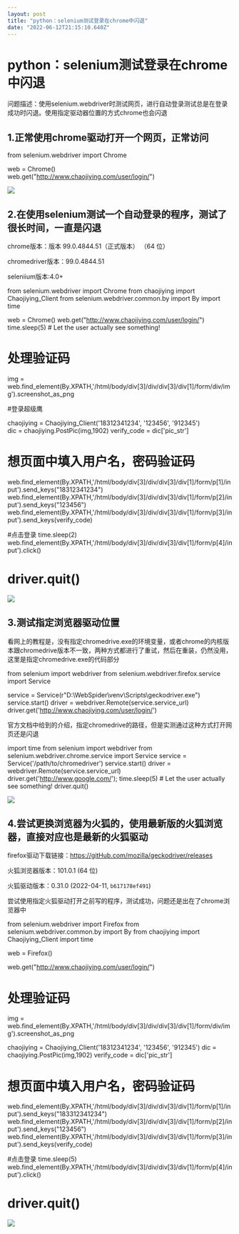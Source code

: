 ```yaml
---
layout: post
title: "python：selenium测试登录在chrome中闪退"
date: "2022-06-12T21:15:10.640Z"
---
```

python：selenium测试登录在chrome中闪退
=============================

问题描述：使用selenium.webdriver时测试网页，进行自动登录测试总是在登录成功时闪退。使用指定驱动器位置的方式chrome也会闪退

1.正常使用chrome驱动打开一个网页，正常访问
-------------------------

from selenium.webdriver import Chrome  
  
web = Chrome()  
web.get("http://www.chaojiying.com/user/login/")

![](https://img2022.cnblogs.com/blog/1538923/202206/1538923-20220612175729579-967605353.gif)

2.在使用selenium测试一个自动登录的程序，测试了很长时间，一直是闪退
--------------------------------------

chrome版本：版本 99.0.4844.51（正式版本） （64 位）

chromedriver版本：99.0.4844.51

seleniium版本:4.0+

from selenium.webdriver import Chrome
from chaojiying import Chaojiying\_Client
from selenium.webdriver.common.by import By
import time

web \= Chrome()
web.get("http://www.chaojiying.com/user/login/")
time.sleep(5) # Let the user actually see something!

# 处理验证码
img \= web.find\_element(By.XPATH,'/html/body/div\[3\]/div/div\[3\]/div\[1\]/form/div/img').screenshot\_as\_png

#登录超级鹰

chaojiying \= Chaojiying\_Client('18312341234', '123456', '912345')   
dic \= chaojiying.PostPic(img,1902)
verify\_code \= dic\['pic\_str'\]

# 想页面中填入用户名，密码验证码
web.find\_element(By.XPATH,'/html/body/div\[3\]/div/div\[3\]/div\[1\]/form/p\[1\]/input').send\_keys("18312341234") 
web.find\_element(By.XPATH,'/html/body/div\[3\]/div/div\[3\]/div\[1\]/form/p\[2\]/input').send\_keys("123456")
web.find\_element(By.XPATH,'/html/body/div\[3\]/div/div\[3\]/div\[1\]/form/p\[3\]/input').send\_keys(verify\_code)

#点击登录
time.sleep(2)
web.find\_element(By.XPATH,'/html/body/div\[3\]/div/div\[3\]/div\[1\]/form/p\[4\]/input').click()

# driver.quit()

![](https://img2022.cnblogs.com/blog/1538923/202206/1538923-20220612180455606-964257147.gif)

3.测试指定浏览器驱动位置
-------------

看网上的教程是，没有指定chromedrive.exe的环境变量，或者chrome的内核版本跟chromedrive版本不一致，两种方式都进行了重试，然后在重装，仍然没用，这里是指定chromedrive.exe的代码部分

from selenium import webdriver
from selenium.webdriver.firefox.service import Service

service \= Service(r"D:\\WebSpider\\venv\\Scripts\\geckodriver.exe")
service.start()
driver \= webdriver.Remote(service.service\_url)
driver.get('http://www.chaojiying.com/user/login/')

官方文档中给到的介绍，指定chromedrive的路径，但是实测通过这种方式打开网页还是闪退

import time
from selenium import webdriver
from selenium.webdriver.chrome.service import Service
service \= Service('/path/to/chromedriver')
service.start()
driver \= webdriver.Remote(service.service\_url)
driver.get('http://www.google.com/');
time.sleep(5) # Let the user actually see something!
driver.quit()

![](https://img2022.cnblogs.com/blog/1538923/202206/1538923-20220612181124114-1761571898.png)

4.尝试更换浏览器为火狐的，使用最新版的火狐浏览器，直接对应也是最新的火狐驱动
---------------------------------------

firefox驱动下载链接：https://gitHub.com/mozilla/geckodriver/releases

火狐浏览器版本：101.0.1 (64 位)

火狐驱动版本：0.31.0 (2022-04-11, `b617178ef491`)

尝试使用指定火狐驱动打开之前写的程序，测试成功，问题还是出在了chrome浏览器中

from selenium.webdriver import Firefox
from selenium.webdriver.common.by import By
from chaojiying import Chaojiying\_Client
import time

web \= Firefox()

web.get("http://www.chaojiying.com/user/login/")
# 处理验证码
img \= web.find\_element(By.XPATH,'/html/body/div\[3\]/div/div\[3\]/div\[1\]/form/div/img').screenshot\_as\_png

chaojiying \= Chaojiying\_Client('18312341234', '123456', '912345')
dic \= chaojiying.PostPic(img,1902)
verify\_code \= dic\['pic\_str'\]

# 想页面中填入用户名，密码验证码
web.find\_element(By.XPATH,'/html/body/div\[3\]/div/div\[3\]/div\[1\]/form/p\[1\]/input').send\_keys("183312341234")
web.find\_element(By.XPATH,'/html/body/div\[3\]/div/div\[3\]/div\[1\]/form/p\[2\]/input').send\_keys("123456")
web.find\_element(By.XPATH,'/html/body/div\[3\]/div/div\[3\]/div\[1\]/form/p\[3\]/input').send\_keys(verify\_code)

#点击登录
time.sleep(5)
web.find\_element(By.XPATH,'/html/body/div\[3\]/div/div\[3\]/div\[1\]/form/p\[4\]/input').click()

# driver.quit()

![](https://img2022.cnblogs.com/blog/1538923/202206/1538923-20220612182157875-542363380.gif)